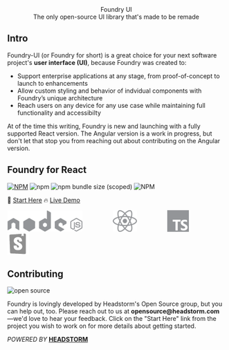 <div align="center">Foundry UI</div>

<div align='center'>The only open-source UI library that's made to be remade</div>

## Intro

Foundry-UI (or Foundry for short) is a great choice for your next software project's __user interface (UI)__, because Foundry was created to:

* Support enterprise applications at any stage, from proof-of-concept to launch to enhancements
* Allow custom styling and behavior of indvidual components with Foundry’s unique architecture
* Reach users on any device for any use case while maintaining full functionality and accessibilty

At of the time this writing, Foundry is new and launching with a fully supported React version. The Angular version is a work in progress, but don't let that stop you from reaching out about contributing on the Angular version.

## Foundry for React

[![NPM](https://img.shields.io/npm/v/@headstorm/hs-react-ui.svg)](https://www.npmjs.com/package/@headstorm/hs-react-ui) 
![npm](https://img.shields.io/npm/dw/@headstorm/hs-react-ui)
![npm bundle size (scoped)](https://img.shields.io/bundlephobia/min/@headstorm/hs-react-ui)
![NPM](https://img.shields.io/npm/l/@headstorm/hs-react-ui)

📄 [Start Here](https://github.com/Headstorm/rasa-ui/tree/master/packages/hs-react-ui) 
🔥 [Live Demo](https://headstorm.github.io/rasa-ui/)

<img src="./docs/images/nodejs.svg" height="50" style="margin-right: 5em"><img src="./docs/images/react.svg" height="50" style="margin-right: 5em"><img src="./docs/images/typescript.svg" height="50" style="margin-right: 5em"><img src="./docs/images/storybook.png" height="50">

## Contributing
![open source](https://img.shields.io/badge/Open%20Source-%E2%9D%A4-red)

Foundry is lovingly developed by Headstorm's Open Source group, but you can help out, too. Please reach out to us at __opensource@headstorm.com__ —we'd love to hear your feedback. Click on the "Start Here" link from the project you wish to work on for more details about getting started.

*POWERED BY*  [ __HEADSTORM__](http://www.headstorm.com)
